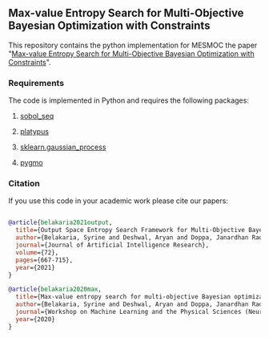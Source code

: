 ## Max-value Entropy Search for Multi-Objective Bayesian Optimization with Constraints


This repository contains the python implementation for MESMOC the paper "[Max-value Entropy Search for Multi-Objective Bayesian Optimization with Constraints](https://arxiv.org/abs/2009.01721)". 


### Requirements
The code is implemented in Python and requires the following packages:
1. [sobol_seq](https://github.com/naught101/sobol_seq)

2. [platypus](https://platypus.readthedocs.io/en/latest/getting-started.html#installing-platypus)

3. [sklearn.gaussian_process](https://scikit-learn.org/stable/modules/gaussian_process.html)

4. [pygmo](https://esa.github.io/pygmo2/install.html) 

### Citation
If you use this code in your academic work please cite our papers:
```bibtex

@article{belakaria2021output,
  title={Output Space Entropy Search Framework for Multi-Objective Bayesian Optimization},
  author={Belakaria, Syrine and Deshwal, Aryan and Doppa, Janardhan Rao},
  journal={Journal of Artificial Intelligence Research},
  volume={72},
  pages={667-715},
  year={2021}
}

@article{belakaria2020max,
  title={Max-value entropy search for multi-objective Bayesian optimization with constraints},
  author={Belakaria, Syrine and Deshwal, Aryan and Doppa, Janardhan Rao},
  journal={Workshop on Machine Learning and the Physical Sciences (NeurIPS)},
  year={2020}
}

````
